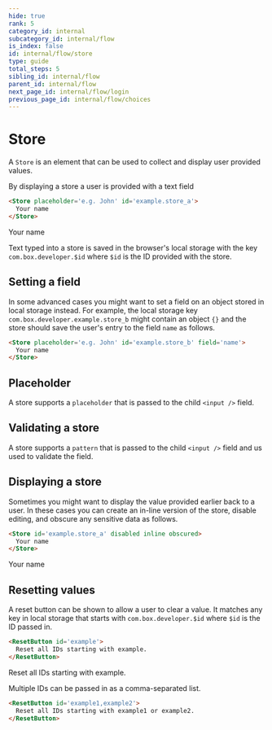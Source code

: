 ```yaml
---
hide: true
rank: 5
category_id: internal
subcategory_id: internal/flow
is_index: false
id: internal/flow/store
type: guide
total_steps: 5
sibling_id: internal/flow
parent_id: internal/flow
next_page_id: internal/flow/login
previous_page_id: internal/flow/choices
---
```


<!-- does not need translation -->

# Store

A `Store` is an element that can be used to collect and display user provided
values.

By displaying a store a user is provided with a text field

```html
<Store placeholder='e.g. John' id='example.store_a'>
  Your name
</Store>
```

<H>

<Store placeholder='e.g. John' id='example.store_a'>

Your name

</Store>

</H>

<Message>

Text typed into a store is saved in the browser's local storage with the key
`com.box.developer.$id` where `$id` is the ID provided with the store.

</Message>

## Setting a field

In some advanced cases you might want to set a field on an object stored in
local storage instead. For example, the local storage key
`com.box.developer.example.store_b` might contain an object `{}` and the store
should save the user's entry to the field `name` as follows.

```html
<Store placeholder='e.g. John' id='example.store_b' field='name'>
  Your name
</Store>
```

## Placeholder

A store supports a `placeholder` that is passed to the child `<input />` field.

## Validating a store

A store supports a `pattern` that is passed to the child `<input />` field and
us used to validate the field.

## Displaying a store

Sometimes you might want to display the value provided earlier back to a user.
In these cases you can create an in-line version of the store, disable editing,
and obscure any sensitive data as follows.

```html
<Store id='example.store_a' disabled inline obscured>
  Your name
</Store>
```

<H>

<Store id='example.store_a' disabled inline obscured>

Your name

</Store>

</H>

## Resetting values

A reset button can be shown to allow a user to clear a value. It matches any key
in local storage that starts with `com.box.developer.$id` where `$id` is the ID
passed in.

```html
<ResetButton id='example'>
  Reset all IDs starting with example.
</ResetButton>
```

<H>

<ResetButton id='example'>

Reset all IDs starting with example.

</ResetButton>

</H>

Multiple IDs can be passed in as a comma-separated list.

```html
<ResetButton id='example1,example2'>
  Reset all IDs starting with example1 or example2.
</ResetButton>
```
